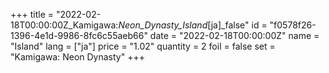 +++
title = "2022-02-18T00:00:00Z_Kamigawa:_Neon_Dynasty_Island_[ja]_false"
id = "f0578f26-1396-4e1d-9986-8fc6c55aeb66"
date = "2022-02-18T00:00:00Z"
name = "Island"
lang = ["ja"]
price = "1.02"
quantity = 2
foil = false
set = "Kamigawa: Neon Dynasty"
+++
